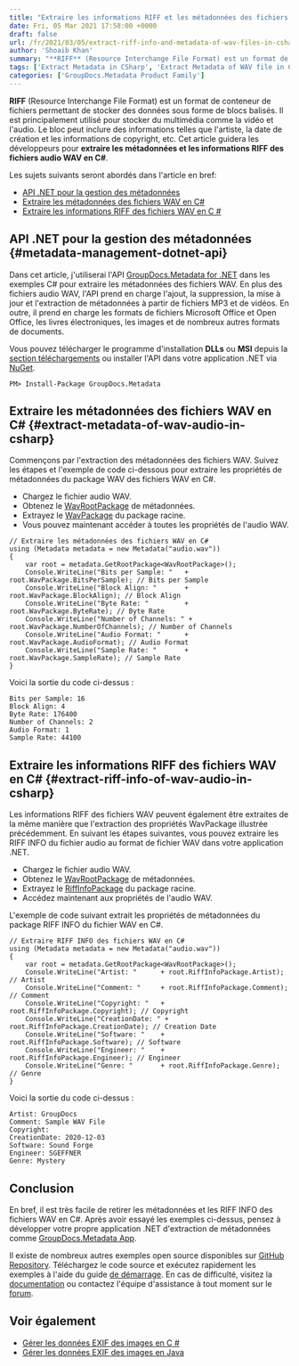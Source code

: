 ```yaml
---
title: "Extraire les informations RIFF et les métadonnées des fichiers WAV en C #"
date: Fri, 05 Mar 2021 17:58:00 +0000
draft: false
url: /fr/2021/03/05/extract-riff-info-and-metadata-of-wav-files-in-csharp/
author: 'Shoaib Khan'
summary: "**RIFF** (Resource Interchange File Format) est un format de conteneur de fichiers permettant de stocker des données sous forme de blocs balisés. Il est principalement utilisé pour stocker du multimédia comme la vidéo et l'audio. Le bloc peut inclure des informations telles que l'artiste, la date de création et les informations de copyright, etc. Cet article guidera les développeurs pour **extraire les métadonnées et les informations RIFF des fichiers audio WAV en C#**."
tags: ['Extract Metadata in CSharp', 'Extract Metadata of WAV file in CSharp', 'Extract RIFF INFO of WAV in CSharp']
categories: ['GroupDocs.Metadata Product Family']
---
```


**RIFF** (Resource Interchange File Format) est un format de conteneur de fichiers permettant de stocker des données sous forme de blocs balisés. Il est principalement utilisé pour stocker du multimédia comme la vidéo et l'audio. Le bloc peut inclure des informations telles que l'artiste, la date de création et les informations de copyright, etc. Cet article guidera les développeurs pour **extraire les métadonnées et les informations RIFF des fichiers audio WAV en C#**.

Les sujets suivants seront abordés dans l'article en bref:

* [API .NET pour la gestion des métadonnées][2]
* [Extraire les métadonnées des fichiers WAV en C#][3]
* [Extraire les informations RIFF des fichiers WAV en C #][4]

## API .NET pour la gestion des métadonnées {#metadata-management-dotnet-api}

Dans cet article, j'utiliserai l'API [GroupDocs.Metadata for .NET][5] dans les exemples C# pour extraire les métadonnées des fichiers WAV. En plus des fichiers audio WAV, l'API prend en charge l'ajout, la suppression, la mise à jour et l'extraction de métadonnées à partir de fichiers MP3 et de vidéos. En outre, il prend en charge les formats de fichiers Microsoft Office et Open Office, les livres électroniques, les images et de nombreux autres formats de documents.

Vous pouvez télécharger le programme d'installation **DLLs** ou **MSI** depuis la [section téléchargements][6] ou installer l'API dans votre application .NET via [NuGet][7].

```
PM> Install-Package GroupDocs.Metadata
```

## Extraire les métadonnées des fichiers WAV en C# {#extract-metadata-of-wav-audio-in-csharp}

Commençons par l'extraction des métadonnées des fichiers WAV. Suivez les étapes et l'exemple de code ci-dessous pour extraire les propriétés de métadonnées du package WAV des fichiers WAV en C#.

* Chargez le fichier audio WAV.
* Obtenez le [WavRootPackage][8] de métadonnées.
* Extrayez le [WavPackage][9] du package racine.
* Vous pouvez maintenant accéder à toutes les propriétés de l'audio WAV.

```
// Extraire les métadonnées des fichiers WAV en C#
using (Metadata metadata = new Metadata("audio.wav"))
{
    var root = metadata.GetRootPackage<WavRootPackage>();
    Console.WriteLine("Bits per Sample: "   + root.WavPackage.BitsPerSample); // Bits per Sample
    Console.WriteLine("Block Align: "       + root.WavPackage.BlockAlign); // Block Align
    Console.WriteLine("Byte Rate: "         + root.WavPackage.ByteRate); // Byte Rate
    Console.WriteLine("Number of Channels: " + root.WavPackage.NumberOfChannels); // Number of Channels
    Console.WriteLine("Audio Format: "      + root.WavPackage.AudioFormat); // Audio Format 
    Console.WriteLine("Sample Rate: "       + root.WavPackage.SampleRate); // Sample Rate
}
```

Voici la sortie du code ci-dessus :

```
Bits per Sample: 16
Block Align: 4
Byte Rate: 176400
Number of Channels: 2
Audio Format: 1
Sample Rate: 44100
```

## Extraire les informations RIFF des fichiers WAV en C# {#extract-riff-info-of-wav-audio-in-csharp}

Les informations RIFF des fichiers WAV peuvent également être extraites de la même manière que l'extraction des propriétés WavPackage illustrée précédemment. En suivant les étapes suivantes, vous pouvez extraire les RIFF INFO du fichier audio au format de fichier WAV dans votre application .NET.

* Chargez le fichier audio WAV.
* Obtenez le [WavRootPackage][10] de métadonnées.
* Extrayez le [RiffInfoPackage][11] du package racine.
* Accédez maintenant aux propriétés de l'audio WAV.

L'exemple de code suivant extrait les propriétés de métadonnées du package RIFF INFO du fichier WAV en C#.

```
// Extraire RIFF INFO des fichiers WAV en C#
using (Metadata metadata = new Metadata("audio.wav"))
{
    var root = metadata.GetRootPackage<WavRootPackage>();
    Console.WriteLine("Artist: "      + root.RiffInfoPackage.Artist); // Artist
    Console.WriteLine("Comment: "     + root.RiffInfoPackage.Comment); // Comment
    Console.WriteLine("Copyright: "   + root.RiffInfoPackage.Copyright); // Copyright
    Console.WriteLine("CreationDate: " + root.RiffInfoPackage.CreationDate); // Creation Date
    Console.WriteLine("Software: "    + root.RiffInfoPackage.Software); // Software
    Console.WriteLine("Engineer: "    + root.RiffInfoPackage.Engineer); // Engineer
    Console.WriteLine("Genre: "       + root.RiffInfoPackage.Genre); // Genre
}
```

Voici la sortie du code ci-dessus :

```
Artist: GroupDocs 
Comment: Sample WAV File
Copyright: 
CreationDate: 2020-12-03
Software: Sound Forge
Engineer: SGEFFNER
Genre: Mystery
```

## Conclusion

En bref, il est très facile de retirer les métadonnées et les RIFF INFO des fichiers WAV en C#. Après avoir essayé les exemples ci-dessus, pensez à développer votre propre application .NET d'extraction de métadonnées comme [GroupDocs.Metadata App][12].

Il existe de nombreux autres exemples open source disponibles sur [GitHub Repository][13]. Téléchargez le code source et exécutez rapidement les exemples à l'aide du guide [de démarrage][14]. En cas de difficulté, visitez la [documentation][15] ou contactez l'équipe d'assistance à tout moment sur le [forum][16].

## Voir également

* [Gérer les données EXIF des images en C #][17]
* [Gérer les données EXIF des images en Java][18]







[1]: https://blog.groupdocs.com/2021/03/05/extract-riff-info-and-metadata-of-wav-files-in-csharp
[2]: #metadata-management-dotnet-api
[3]: #extract-metadata-of-wav-audio-in-csharp
[4]: #extract-riff-info-of-wav-audio-in-csharp
[5]: https://products.groupdocs.com/metadata/net
[6]: https://downloads.groupdocs.com/metadata/net
[7]: https://www.nuget.org/packages/groupdocs.metadata
[8]: https://apireference.groupdocs.com/metadata/net/groupdocs.metadata.formats.audio/wavrootpackage/properties/index
[9]: https://apireference.groupdocs.com/metadata/net/groupdocs.metadata.formats.audio/wavrootpackage/properties/wavpackage
[10]: https://apireference.groupdocs.com/metadata/net/groupdocs.metadata.formats.audio/wavrootpackage/properties/index
[11]: https://apireference.groupdocs.com/metadata/net/groupdocs.metadata.formats.audio/wavrootpackage/properties/riffinfopackage
[12]: https://products.groupdocs.app/metadata/family
[13]: https://github.com/groupdocs-metadata
[14]: https://docs.groupdocs.com/metadata/net/getting-started/
[15]: https://docs.groupdocs.com/metadata/net
[16]: https://forum.groupdocs.com/c/metadata
[17]: https://blog.groupdocs.com/2020/05/13/manage-exif-data-in-csharp-net-for-jpeg-png-tiff-webp-images/
[18]: https://blog.groupdocs.com/2020/05/12/handle-exif-data-of-jpg-png-webp-images-in-java/


